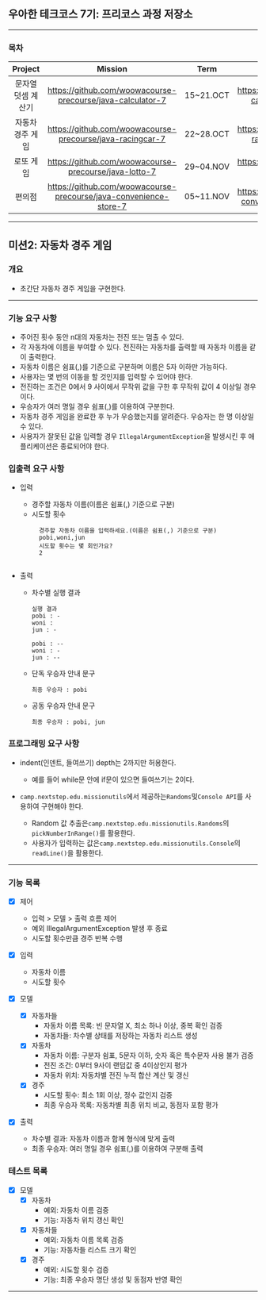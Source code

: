 ## 우아한 테크코스 7기: 프리코스 과정 저장소

---

### 목차

|  Project   |                              Mission                              |   Term    |                         Repository                          |                                 Revision                                 |
|:----------:|:-----------------------------------------------------------------:|:---------:|:-----------------------------------------------------------:|:------------------------------------------------------------------------:|
| 문자열 덧셈 계산기 |    https://github.com/woowacourse-precourse/java-calculator-7     | 15~21.OCT |  https://github.com/awrion3/java-calculator-7/tree/awrion3  | https://github.com/awrion3/reflectJava_woowa-precourse-7/tree/calculator |
| 자동차 경주 게임  |     https://github.com/woowacourse-precourse/java-racingcar-7     | 22~28.OCT |  https://github.com/awrion3/java-racingcar-7/tree/awrion3   | https://github.com/awrion3/reflectJava_woowa-precourse-7/tree/racingcar  |
|   로또 게임    |       https://github.com/woowacourse-precourse/java-lotto-7       | 29~04.NOV |    https://github.com/awrion3/java-lotto-7/tree/awrion3     |   https://github.com/awrion3/reflectJava_woowa-precourse-7/tree/lotto    |
|    편의점     | https://github.com/woowacourse-precourse/java-convenience-store-7 | 05~11.NOV | https://github.com/awrion3/java-convenience-store-7-awrion3 |   https://github.com/awrion3/reflectJava_woowa-precourse-7/tree/store    |

---

## 미션2: 자동차 경주 게임

### 개요

* 초간단 자동차 경주 게임을 구현한다.

---

### 기능 요구 사항

- 주어진 횟수 동안 n대의 자동차는 전진 또는 멈출 수 있다.
- 각 자동차에 이름을 부여할 수 있다. 전진하는 자동차를 출력할 때 자동차 이름을 같이 출력한다.
- 자동차 이름은 쉼표(,)를 기준으로 구분하며 이름은 5자 이하만 가능하다.
- 사용자는 몇 번의 이동을 할 것인지를 입력할 수 있어야 한다.
- 전진하는 조건은 0에서 9 사이에서 무작위 값을 구한 후 무작위 값이 4 이상일 경우이다.
- 우승자가 여러 명일 경우 쉼표(,)를 이용하여 구분한다.
- 자동차 경주 게임을 완료한 후 누가 우승했는지를 알려준다. 우승자는 한 명 이상일 수 있다.
- 사용자가 잘못된 값을 입력할 경우 `IllegalArgumentException`을 발생시킨 후 애플리케이션은 종료되어야 한다.

### 입출력 요구 사항

* 입력
    - 경주할 자동차 이름(이름은 쉼표(,) 기준으로 구분)
    - 시도할 횟수
      ```
        경주할 자동차 이름을 입력하세요.(이름은 쉼표(,) 기준으로 구분)
        pobi,woni,jun
        시도할 횟수는 몇 회인가요?
        2
   
      ```

* 출력
    - 차수별 실행 결과
      ```
      실행 결과
      pobi : -
      woni :
      jun : -
    
      pobi : --
      woni : -
      jun : --
      
      ```
    - 단독 우승자 안내 문구
      ```
      최종 우승자 : pobi
      ```
    - 공동 우승자 안내 문구
      ```
      최종 우승자 : pobi, jun
      ```

### 프로그래밍 요구 사항

* indent(인덴트, 들여쓰기) depth는 2까지만 허용한다.
    - 예를 들어 while문 안에 if문이 있으면 들여쓰기는 2이다.

* `camp.nextstep.edu.missionutils`에서 제공하는`Randoms`및`Console API`를 사용하여 구현해야 한다.
    - Random 값 추출은`camp.nextstep.edu.missionutils.Randoms`의`pickNumberInRange()`를 활용한다.
    - 사용자가 입력하는 값은`camp.nextstep.edu.missionutils.Console`의`readLine()`을 활용한다.

---

### 기능 목록

- [x] 제어
    - 입력 > 모델 > 출력 흐름 제어
    - 예외 IllegalArgumentException 발생 후 종료
    - 시도할 횟수만큼 경주 반복 수행

- [x] 입력
    - 자동차 이름
    - 시도할 횟수

- [x] 모델
    - [x] 자동차들
        - 자동차 이름 목록: 빈 문자열 X, 최소 하나 이상, 중복 확인 검증
        - 자동차들: 차수별 상태를 저장하는 자동차 리스트 생성
    - [x] 자동차
        - 자동차 이름: 구분자 쉼표, 5문자 이하, 숫자 혹은 특수문자 사용 불가 검증
        - 전진 조건: 0부터 9사이 랜덤값 중 4이상인지 평가
        - 자동차 위치: 자동차별 전진 누적 합산 계산 및 갱신
    - [x] 경주
        - 시도할 횟수: 최소 1회 이상, 정수 값인지 검증
        - 최종 우승자 목록: 자동차별 최종 위치 비교, 동점자 포함 평가

- [x] 출력
    - 차수별 결과: 자동차 이름과 함께 형식에 맞게 출력
    - 최종 우승자: 여러 명일 경우 쉼표(,)를 이용하여 구분해 출력

### 테스트 목록

- [x] 모델
    - [x] 자동차
        - 예외: 자동차 이름 검증
        - 기능: 자동차 위치 갱신 확인
    - [x] 자동차들
        - 예외: 자동차 이름 목록 검증
        - 기능: 자동차들 리스트 크기 확인
    - [x] 경주
        - 예외: 시도할 횟수 검증
        - 기능: 최종 우승자 명단 생성 및 동점자 반영 확인

---

